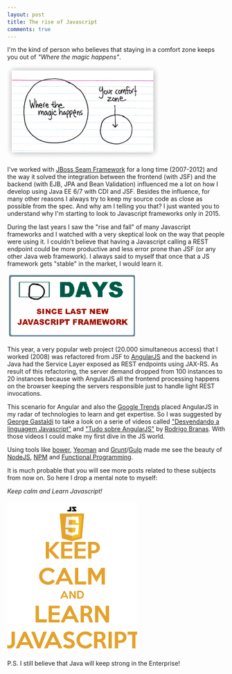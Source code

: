 ```yaml
---
layout: post
title: The rise of Javascript
comments: true
---
```

I'm the kind of person who believes that staying in a comfort zone keeps you out
of *"Where the magic happens"*.

![](/images/wherethemagichappens.jpg)

I've worked with [JBoss Seam Framework](http://www.seamframework.org) for a long time (2007-2012) and the way
it solved the integration between the frontend (with JSF) and the backend (with
EJB, JPA and Bean Validation) influenced me a lot on how I develop using Java EE
6/7 with CDI and JSF. Besides the influence, for many other reasons I always try to keep my source code as close
as possible from the spec. And why am I telling you that? I just wanted you to
understand why I'm starting to look to Javascript frameworks only in 2015.

During the last years I saw the "rise and fall" of many Javascript frameworks
and I watched with a very skeptical look on the way that people were using it.
I couldn't believe that having a Javascript calling a REST endpoint could be
more productive and less error prone than JSF (or any other Java web framework).
I always said to myself that once that a JS framework gets "stable" in the
market, I would learn it.

![](/images/javascript-frameworks-days.png)

This year, a very popular web project (20.000
simultaneous access) that I worked (2008) was refactored
from JSF to [AngularJS](http://www.angularjs.org) and the backend in Java had the
Service Layer exposed as REST endpoints using JAX-RS. As result of this refactoring,
the server demand dropped from 100 instances to 20 instances because with AngularJS all the frontend processing happens on
the browser keeping the servers responsible just to handle light REST
invocations.

This scenario for Angular and also the
[Google
Trends](http://www.google.com/trends/explore?hl=en-US&q=ember+js,+angular+js,+backbone+js,+react+js,+meteor+js&cmpt=q&tz=Etc/GMT%2B4&tz=Etc/GMT%2B4&content=1)
placed AngularJS in my radar of technologies to learn and get expertise. So
I was suggested by [George Gastaldi](https://twitter.com/gegastaldi) to take
a look on a serie of videos called ["Desvendando a linguagem
Javascript"](https://www.youtube.com/playlist?list=PLQCmSnNFVYnT1-oeDOSBnt164802rkegc)
and ["Tudo sobre
AngularJS"](https://www.youtube.com/playlist?list=PLQCmSnNFVYnTD5p2fR4EXmtlR6jQJMbPb)
by [Rodrigo Branas](https://twitter.com/rodrigobranas). With those videos
I could make my first dive in the JS world.

<script type="text/javascript"
src="//www.google.com/trends/embed.js?hl=en-US&q=ember+js,+angular+js,+backbone+js,+react+js,+meteor+js&cmpt=q&tz=Etc/GMT%2B4&tz=Etc/GMT%2B4&content=1&cid=TIMESERIES_GRAPH_0&export=5&w=500&h=330"></script>

Using tools like [bower](http://bower.io/), [Yeoman](http://yeoman.io/) and
[Grunt](http://gruntjs.com/)/[Gulp](http://gulpjs.com) made me see the beauty of
[NodeJS](https://nodejs.org/en/), [NPM](https://www.npmjs.com/) and [Functional
Programming](https://www.youtube.com/playlist?list=PL0zVEGEvSaeEd9hlmCXrk5yUyqUag-n84).

It is much probable that you will see more posts related to these subjects from
now on. So here I drop a mental note to myself:

*Keep calm and Learn Javascript!*

![](/images/keep-calm-and-learn-javascript.png)

P.S.  I still believe that Java will keep strong in the Enterprise!

